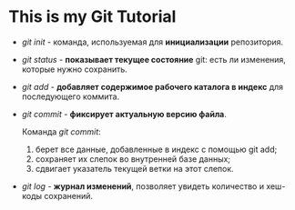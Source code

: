 # This is my Git Tutorial

* *git init* - команда, используемая для **инициализации** репозитория.

* *git status* - **показывает текущее состояние** git: есть ли изменения, которые нужно сохранить.

* *git add* - **добавляет содержимое рабочего каталога в индекс** для последующего коммита.

* *git commit* - **фиксирует актуальную версию файла**.
   
  Команда *git commit*: 
   
  1. берет все данные, добавленные в индекс с помощью git add;
  2. сохраняет их слепок во внутренней базе данных;
  3. сдвигает указатель текущей ветки на этот слепок.

* *git log* - **журнал изменений**, позволяет увидеть количество и хеш-коды сохранений.